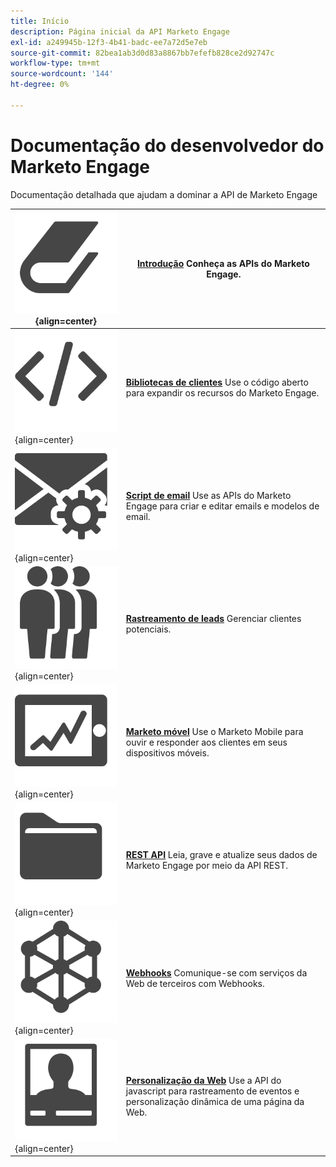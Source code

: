 ```yaml
---
title: Início
description: Página inicial da API Marketo Engage
exl-id: a249945b-12f3-4b41-badc-ee7a72d5e7eb
source-git-commit: 82bea1ab3d0d83a8867bb7efefb828ce2d92747c
workflow-type: tm+mt
source-wordcount: '144'
ht-degree: 0%

---
```


# Documentação do desenvolvedor do Marketo Engage

Documentação detalhada que ajudam a dominar a API de Marketo Engage

| ![Introdução](assets/Smock_Book_18_N.svg){align=center} | [**Introdução**](getting-started.md)  Conheça as APIs do Marketo Engage. |
|---|---|
| ![Bibliotecas de clientes](assets/Smock_Code_18_N.svg){align=center} | [**Bibliotecas de clientes**](https://github.com/Marketo/Community-Supported-Client-Libraries) Use o código aberto para expandir os recursos do Marketo Engage. |
| ![Script de email](assets/Smock_EmailGear_18_N.svg){align=center} | [**Script de email**](rest-api/emails.md) Use as APIs do Marketo Engage para criar e editar emails e modelos de email. |
| ![Rastreamento de leads](assets/Smock_PeopleGroup_18_N.svg){align=center} | [**Rastreamento de leads**](javascript-api/lead-tracking.md) Gerenciar clientes potenciais. |
| ![Marketo móvel](assets/Smock_MobileServices_18_N.svg){align=center} | [**Marketo móvel**](mobile/mobile.md) Use o Marketo Mobile para ouvir e responder aos clientes em seus dispositivos móveis. |
| ![REST APIs](assets/Smock_AppleFiles_18_N.svg){align=center} | [**REST API**](https://developer.adobe.com/marketo-apis/) Leia, grave e atualize seus dados de Marketo Engage por meio da API REST. |
| ![Webhooks](assets/Smock_SocialNetwork_18_N.svg){align=center} | [**Webhooks**](webhooks/webhooks.md) Comunique-se com serviços da Web de terceiros com Webhooks. |
| ![Personalização da Web](assets/Smock_PersonalizationField_18_N.svg){align=center} | [**Personalização da Web**](javascript-api/web-personalization.md) Use a API do javascript para rastreamento de eventos e personalização dinâmica de uma página da Web. |
